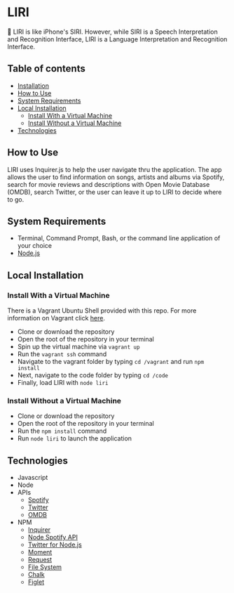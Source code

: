 # LIRI
🤖 LIRI is like iPhone's SIRI. However, while SIRI is a Speech Interpretation and Recognition Interface, LIRI is a Language Interpretation and Recognition Interface.


## Table of contents
  * [Installation](#installation)  
  * [How to Use](#how-to)
  * [System Requirements](#requirements)
  * [Local Installation](#installation)
    * [Install With a Virtual Machine](#vm-installation)
    * [Install Without a Virtual Machine](#regular-installation)
  * [Technologies](#technologies)

## <a name="how-to"></a> How to Use
LIRI uses Inquirer.js to help the user navigate thru the application. The app allows the user to find information on songs, artists and albums via Spotify, search for movie reviews and descriptions with Open Movie Database (OMDB), search Twitter, or the user can leave it up to LIRI to decide where to go.

## <a name="requirements"></a> System Requirements
- Terminal, Command Prompt, Bash, or the command line application of your choice
- [Node.js](https://nodejs.org/en/download/)

## <a name="installation"></a> Local Installation
### <a name="vm-installation"></a> Install With a Virtual Machine
There is a Vagrant Ubuntu Shell provided with this repo. For more information on Vagrant click [here](https://www.vagrantup.com/intro/getting-started/).
- Clone or download the repository
- Open the root of the repository in your terminal
- Spin up the virtual machine via `vagrant up`
- Run the `vagrant ssh` command
- Navigate to the vagrant folder by typing `cd /vagrant` and run `npm install`
- Next, navigate to the code folder by typing `cd /code`
- Finally, load LIRI with `node liri`

### <a name="regular-installation"></a> Install Without a Virtual Machine
- Clone or download the repository
- Open the root of the repository in your terminal
- Run the `npm install` command
- Run `node liri` to launch the application

## <a name="technologies"></a> Technologies
- Javascript
- Node
- APIs
    - [Spotify](https://developer.spotify.com/documentation/web-api/)
    - [Twitter](https://developer.twitter.com/en/docs.html)
    - [OMDB](http://www.omdbapi.com/)        
- NPM
    - [Inquirer](https://www.npmjs.com/package/inquirer)    
    - [Node Spotify API](https://www.npmjs.com/package/node-spotify-api)  
    - [Twitter for Node.js](https://www.npmjs.com/package/twitter)  
    - [Moment](https://www.npmjs.com/package/moment)
    - [Request](https://www.npmjs.com/package/request)
    - [File System](https://www.npmjs.com/package/file-system)
    - [Chalk](https://www.npmjs.com/package/chalk)
    - [Figlet](https://www.npmjs.com/package/figlet)
    
    
